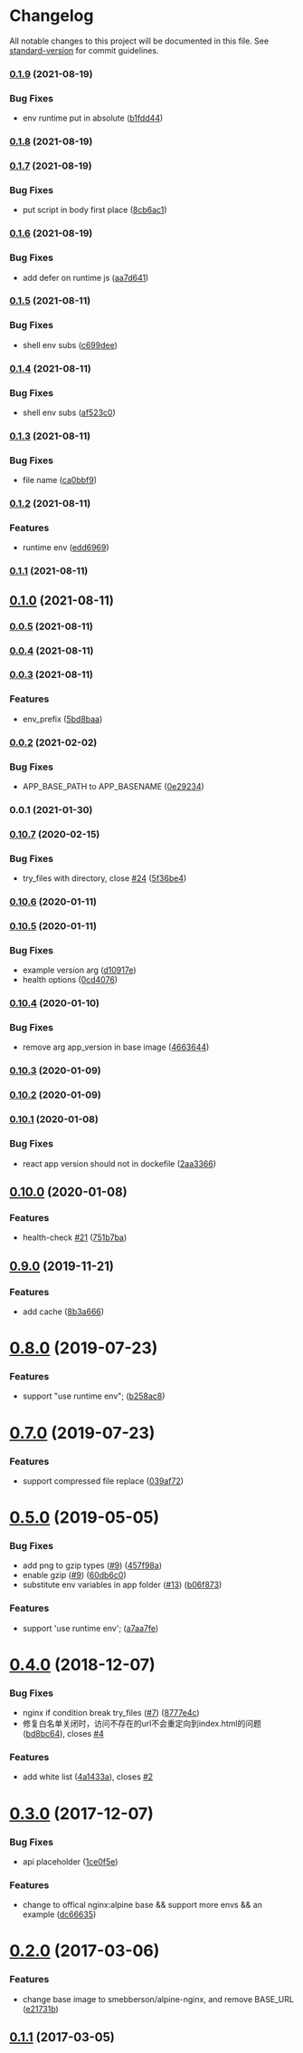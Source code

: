 # Changelog

All notable changes to this project will be documented in this file. See [standard-version](https://github.com/conventional-changelog/standard-version) for commit guidelines.

### [0.1.9](https://github.com/36node/docker-nginx-react/compare/v0.1.8...v0.1.9) (2021-08-19)


### Bug Fixes

* env runtime put in absolute ([b1fdd44](https://github.com/36node/docker-nginx-react/commit/b1fdd44b62c99a6afb18d48ac59030b891def092))

### [0.1.8](https://github.com/36node/docker-nginx-react/compare/v0.1.7...v0.1.8) (2021-08-19)

### [0.1.7](https://github.com/36node/docker-nginx-react/compare/v0.1.6...v0.1.7) (2021-08-19)


### Bug Fixes

* put script in body first place ([8cb6ac1](https://github.com/36node/docker-nginx-react/commit/8cb6ac126451acc258da2f77e8d58fea8b363bbc))

### [0.1.6](https://github.com/36node/docker-nginx-react/compare/v0.1.5...v0.1.6) (2021-08-19)


### Bug Fixes

* add defer on runtime js ([aa7d641](https://github.com/36node/docker-nginx-react/commit/aa7d641b8a2f9d7d20e3997dc4f4904a676bb4ac))

### [0.1.5](https://github.com/36node/docker-nginx-react/compare/v0.1.4...v0.1.5) (2021-08-11)


### Bug Fixes

* shell env subs ([c699dee](https://github.com/36node/docker-nginx-react/commit/c699dee232e8fb5f66d3f0a7dd54cb8bb4bef8af))

### [0.1.4](https://github.com/36node/docker-nginx-react/compare/v0.1.3...v0.1.4) (2021-08-11)


### Bug Fixes

* shell env subs ([af523c0](https://github.com/36node/docker-nginx-react/commit/af523c0ab2c98a3f3ff6ba838563478f6496651e))

### [0.1.3](https://github.com/36node/docker-nginx-react/compare/v0.1.2...v0.1.3) (2021-08-11)


### Bug Fixes

* file name ([ca0bbf9](https://github.com/36node/docker-nginx-react/commit/ca0bbf981496ee2ec4b4de977f4f8773f55f5ab6))

### [0.1.2](https://github.com/36node/docker-nginx-react/compare/v0.1.1...v0.1.2) (2021-08-11)


### Features

* runtime env ([edd6969](https://github.com/36node/docker-nginx-react/commit/edd69698781039af4cad7e349e86c9455d148103))

### [0.1.1](https://github.com/36node/docker-nginx-react/compare/v0.1.0...v0.1.1) (2021-08-11)

## [0.1.0](https://github.com/36node/docker-nginx-react/compare/v0.0.5...v0.1.0) (2021-08-11)

### [0.0.5](https://github.com/36node/docker-nginx-react/compare/v0.0.4...v0.0.5) (2021-08-11)

### [0.0.4](https://github.com/36node/docker-nginx-react/compare/v0.0.3...v0.0.4) (2021-08-11)

### [0.0.3](https://github.com/36node/docker-nginx-react/compare/v0.0.2...v0.0.3) (2021-08-11)


### Features

* env_prefix ([5bd8baa](https://github.com/36node/docker-nginx-react/commit/5bd8baac924563c473789cbded8411bfdd82ae37))

### [0.0.2](https://github.com/36node/docker-nginx-spa/compare/v0.0.1...v0.0.2) (2021-02-02)


### Bug Fixes

* APP_BASE_PATH to APP_BASENAME ([0e29234](https://github.com/36node/docker-nginx-spa/commit/0e29234ef88e75f1235ad58d30b8db659a9e7b2a))

### 0.0.1 (2021-01-30)

### [0.10.7](https://github.com/zzswang/docker-nginx-react/compare/v0.10.6...v0.10.7) (2020-02-15)


### Bug Fixes

* try_files with directory, close [#24](https://github.com/zzswang/docker-nginx-react/issues/24) ([5f36be4](https://github.com/zzswang/docker-nginx-react/commit/5f36be4))



### [0.10.6](https://github.com/zzswang/docker-nginx-react/compare/v0.10.5...v0.10.6) (2020-01-11)



### [0.10.5](https://github.com/zzswang/docker-nginx-react/compare/v0.10.4...v0.10.5) (2020-01-11)


### Bug Fixes

* example version arg ([d10917e](https://github.com/zzswang/docker-nginx-react/commit/d10917e))
* health options ([0cd4076](https://github.com/zzswang/docker-nginx-react/commit/0cd4076))



### [0.10.4](https://github.com/zzswang/docker-nginx-react/compare/v0.10.3...v0.10.4) (2020-01-10)


### Bug Fixes

* remove arg app_version in base image ([4663644](https://github.com/zzswang/docker-nginx-react/commit/4663644))



### [0.10.3](https://github.com/zzswang/docker-nginx-react/compare/v0.10.2...v0.10.3) (2020-01-09)



### [0.10.2](https://github.com/zzswang/docker-nginx-react/compare/v0.10.1...v0.10.2) (2020-01-09)



### [0.10.1](https://github.com/zzswang/docker-nginx-react/compare/v0.10.0...v0.10.1) (2020-01-08)


### Bug Fixes

* react app version should not in dockefile ([2aa3366](https://github.com/zzswang/docker-nginx-react/commit/2aa3366))



## [0.10.0](https://github.com/zzswang/docker-nginx-react/compare/v0.9.0...v0.10.0) (2020-01-08)


### Features

* health-check [#21](https://github.com/zzswang/docker-nginx-react/issues/21) ([751b7ba](https://github.com/zzswang/docker-nginx-react/commit/751b7ba))



## [0.9.0](https://github.com/zzswang/docker-nginx-react/compare/v0.8.0...v0.9.0) (2019-11-21)


### Features

* add cache ([8b3a666](https://github.com/zzswang/docker-nginx-react/commit/8b3a666))



<a name="0.8.0"></a>
# [0.8.0](https://github.com/zzswang/docker-nginx-react/compare/v0.7.0...v0.8.0) (2019-07-23)


### Features

* support "use runtime env"; ([b258ac8](https://github.com/zzswang/docker-nginx-react/commit/b258ac8))



<a name="0.7.0"></a>
# [0.7.0](https://github.com/zzswang/docker-nginx-react/compare/v0.6.0...v0.7.0) (2019-07-23)


### Features

* support compressed file replace ([039af72](https://github.com/zzswang/docker-nginx-react/commit/039af72))



<a name="0.5.0"></a>
# [0.5.0](https://github.com/zzswang/docker-nginx-react/compare/v0.4.0...v0.5.0) (2019-05-05)


### Bug Fixes

* add png to gzip types ([#9](https://github.com/zzswang/docker-nginx-react/issues/9)) ([457f98a](https://github.com/zzswang/docker-nginx-react/commit/457f98a))
* enable gzip ([#9](https://github.com/zzswang/docker-nginx-react/issues/9)) ([60db6c0](https://github.com/zzswang/docker-nginx-react/commit/60db6c0))
* substitute env variables in app folder ([#13](https://github.com/zzswang/docker-nginx-react/issues/13)) ([b06f873](https://github.com/zzswang/docker-nginx-react/commit/b06f873))


### Features

* support 'use runtime env'; ([a7aa7fe](https://github.com/zzswang/docker-nginx-react/commit/a7aa7fe))



<a name="0.4.0"></a>
# [0.4.0](https://github.com/zzswang/docker-nginx-react/compare/v0.3.0...v0.4.0) (2018-12-07)


### Bug Fixes

* nginx if condition break try_files ([#7](https://github.com/zzswang/docker-nginx-react/issues/7)) ([8777e4c](https://github.com/zzswang/docker-nginx-react/commit/8777e4c))
* 修复白名单关闭时，访问不存在的url不会重定向到index.html的问题 ([bd8bc64](https://github.com/zzswang/docker-nginx-react/commit/bd8bc64)), closes [#4](https://github.com/zzswang/docker-nginx-react/issues/4)


### Features

* add white list ([4a1433a](https://github.com/zzswang/docker-nginx-react/commit/4a1433a)), closes [#2](https://github.com/zzswang/docker-nginx-react/issues/2)



<a name="0.3.0"></a>
# [0.3.0](https://github.com/zzswang/docker-nginx-react/compare/v0.2.0...v0.3.0) (2017-12-07)


### Bug Fixes

* api placeholder ([1ce0f5e](https://github.com/zzswang/docker-nginx-react/commit/1ce0f5e))


### Features

* change to offical nginx:alpine base && support more envs && an example ([dc66635](https://github.com/zzswang/docker-nginx-react/commit/dc66635))



<a name="0.2.0"></a>
# [0.2.0](https://github.com/zzswang/docker-nginx-react/compare/v0.1.1...v0.2.0) (2017-03-06)


### Features

* change base image to smebberson/alpine-nginx, and remove BASE_URL ([e21731b](https://github.com/zzswang/docker-nginx-react/commit/e21731b))



<a name="0.1.1"></a>
## [0.1.1](https://github.com/zzswang/docker-nginx-react/compare/v0.1.0...v0.1.1) (2017-03-05)
